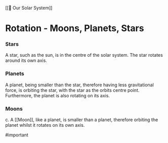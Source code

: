 [[🌌 Our Solar System]]
# Rotation - Moons, Planets, Stars
### Stars
A star, such as the sun, is in the centre of the solar system. The star rotates around its own axis.
### Planets
A planet, being smaller than the star, therefore having less gravitational force, is orbiting the star, with the star as the orbits centre point. Furthermore, the planet is also rotating on its axis.
### Moons
c. A [[Moon]], like a planet, is smaller than a planet, therefore orbiting the planet whilst it rotates on its own axis.

#important 